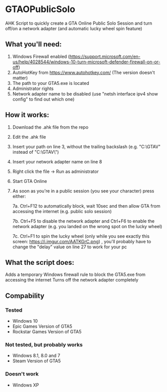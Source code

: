# GTAOPublicSolo
AHK Script to quickly create a GTA Online Public Solo Session and turn off/on a network adapter (and automatic lucky wheel spin feature)

## What you'll need:
1. Windows Firewall enabled (https://support.microsoft.com/en-us/help/4028544/windows-10-turn-microsoft-defender-firewall-on-or-off)
2. AutoHotKey from https://www.autohotkey.com/ (The version doesn't matter)
3. The path to your GTA5.exe is located
4. Administrator rights
5. Network adapter name to be disabled (use "netsh interface ipv4 show config" to find out which one)

## How it works:
1. Download the .ahk file from the repo
2. Edit the .ahk file
3. Insert your path on line 3, without the trailing backslash (e.g. "C:\GTAV" instead of "C:\GTAV\\")
4. Insert your network adapter name on line 8
5. Right click the file -> Run as administrator
6. Start GTA Online
7. As soon as you're in a public session (you see your character) press either:

    7a. Ctrl+F12 to automatically block, wait 10sec and then allow GTA from accessing the internet (e.g. public solo session)
    
    7b. Ctrl+F5 to disable the network adapter and Ctrl+F6 to enable the network adapter (e.g. you landed on the wrong spot on the lucky wheel)
    
    7c. Ctrl+F1 to spin the lucky wheel (only while you see exactly this screen: https://i.imgur.com/AATKGrC.png) , you'll probably have to change the "delay" value on line 27 to work for your pc
    
## What the script does:
Adds a temporary Windows firewall rule to block the GTA5.exe from accessing the internet
Turns off the network adapter completely

## Compability
### Tested
- Windows 10
- Epic Games Version of GTA5
- Rockstar Games Version of GTA5

### Not tested, but probably works
- Windows 8.1, 8.0 and 7
- Steam Version of GTA5

### Doesn't work
- Windows XP

